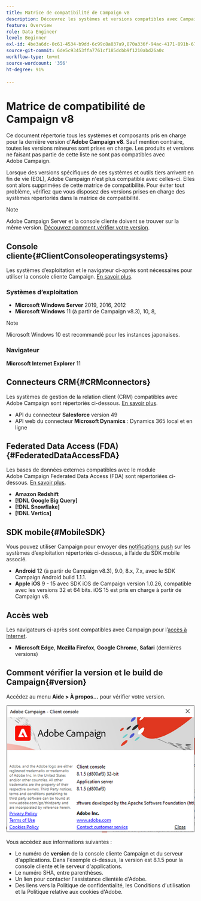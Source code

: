 ```yaml
---
title: Matrice de compatibilité de Campaign v8
description: Découvrez les systèmes et versions compatibles avec Campaign v8
feature: Overview
role: Data Engineer
level: Beginner
exl-id: 4be3a6dc-0c61-4534-b9dd-6c99c8a037a9,870a336f-94ac-4171-891b-67614feef6ef,bebdd930-c7f6-4629-a489-3c704b33f058,d493e613-eb61-43b1-9c6d-1bd881af0734
source-git-commit: 6de5c93453ffa7761cf185dcbb9f1210abd26a0c
workflow-type: tm+mt
source-wordcount: '356'
ht-degree: 91%

---
```


# Matrice de compatibilité de Campaign v8

Ce document répertorie tous les systèmes et composants pris en charge pour la dernière version d&#39;**Adobe Campaign v8**. Sauf mention contraire, toutes les versions mineures sont prises en charge. Les produits et versions ne faisant pas partie de cette liste ne sont pas compatibles avec Adobe Campaign.

Lorsque des versions spécifiques de ces systèmes et outils tiers arrivent en fin de vie (EOL), Adobe Campaign n&#39;est plus compatible avec celles-ci. Elles sont alors supprimées de cette matrice de compatibilité. Pour éviter tout problème, vérifiez que vous disposez des versions prises en charge des systèmes répertoriés dans la matrice de compatibilité.

>[!NOTE]
>
>Adobe Campaign Server et la console cliente doivent se trouver sur la même version. [Découvrez comment vérifier votre version](#version).

## Console cliente{#ClientConsoleoperatingsystems}

Les systèmes d’exploitation et le navigateur ci-après sont nécessaires pour utiliser la console cliente Campaign. [En savoir plus](connect.md).

### Systèmes d’exploitation

* **Microsoft Windows Server** 2019, 2016, 2012
* **Microsoft Windows** 11 (à partir de Campaign v8.3), 10, 8,

>[!NOTE]
>
>Microsoft Windows 10 est recommandé pour les instances japonaises.

### Navigateur

**Microsoft Internet Explorer** 11

## Connecteurs CRM{#CRMconnectors}

Les systèmes de gestion de la relation client (CRM) compatibles avec Adobe Campaign sont répertoriés ci-dessous. [En savoir plus](../connect/crm.md).

* API du connecteur **Salesforce** version 49
* API web du connecteur **Microsoft Dynamics** : Dynamics 365 local et en ligne

## Federated Data Access (FDA){#FederatedDataAccessFDA}

Les bases de données externes compatibles avec le module Adobe Campaign Federated Data Access (FDA) sont répertoriées ci-dessous. [En savoir plus](../connect/fda.md).

* **Amazon Redshift**
* **[!DNL Google Big Query]**
* **[!DNL Snowflake]**
* **[!DNL Vertica]**

## SDK mobile{#MobileSDK}

Vous pouvez utiliser Campaign pour envoyer des [notifications push](../send/push.md) sur les systèmes d’exploitation répertoriés ci-dessous, à l’aide du SDK mobile associé.

* **Android** 12 (à partir de Campaign v8.3), 9.0, 8.x, 7.x, avec le SDK Campaign Android build 1.1.1.
* **Apple iOS** 9 - 15 avec SDK iOS de Campaign version 1.0.26, compatible avec les versions 32 et 64 bits. iOS 15 est pris en charge à partir de Campaign v8.

## Accès web

Les navigateurs ci-après sont compatibles avec Campaign pour l’[accès à Internet](connect.md#web-access).

* **Microsoft Edge**, **Mozilla Firefox**, **Google Chrome**, **Safari** (dernières versions)

## Comment vérifier la version   et le build de Campaign{#version}

Accédez au menu **Aide > À propos...** pour vérifier votre version.

![](assets/ac-version.png)

Vous accédez aux informations suivantes :

* Le numéro de **version** de la console cliente Campaign et du serveur d&#39;applications. Dans l&#39;exemple ci-dessus, la version est 8.1.5 pour la console cliente et le serveur d&#39;applications.
* Le numéro SHA, entre parenthèses.
* Un lien pour contacter l&#39;assistance clientèle d&#39;Adobe.
* Des liens vers la Politique de confidentialité, les Conditions d&#39;utilisation et la Politique relative aux cookies d&#39;Adobe.
